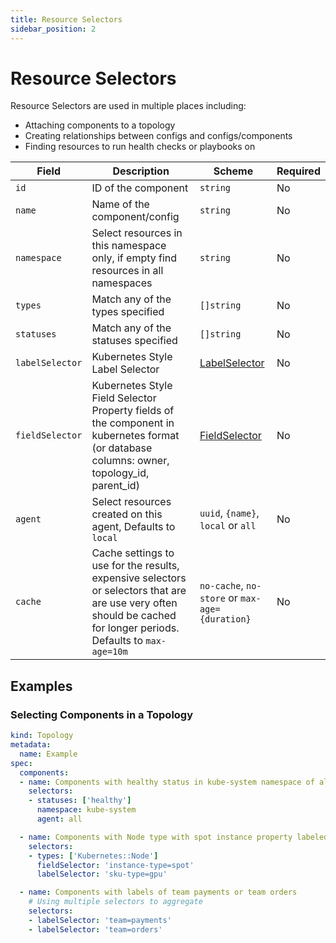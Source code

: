 ```yaml
---
title: Resource Selectors
sidebar_position: 2
---
```


# Resource Selectors

Resource Selectors are used in multiple places including:

* Attaching components to a topology
* Creating relationships between configs and configs/components
* Finding resources to run health checks or playbooks on

| Field         | Description                                                                                          | Scheme                                                                 | Required |
| ------------- | ---------------------------------------------------------------------------------------------------- | ---------------------------------------------------------------------- | -------- |
| `id`          | ID of the component                                                                                  | `string`                                                               | No       |
| `name`        | Name of the component/config                                                                         | `string`                                                               | No       |
| `namespace`   | Select resources in this namespace only, if empty find resources in all namespaces                   | `string`                                                               | No       |
| `types`       | Match any of the types specified                                                                     | `[]string`                                                             | No       |
| `statuses`    | Match any of the statuses specified                                                                  | `[]string`                                                             | No       |
| `labelSelector` | Kubernetes Style Label Selector                                                                    | [LabelSelector](https://kubernetes.io/docs/concepts/overview/working-with-objects/labels/) | No       |
| `fieldSelector` | Kubernetes Style Field Selector Property fields of the component in kubernetes format (or database columns: owner, topology_id, parent_id) | [FieldSelector](https://kubernetes.io/docs/concepts/overview/working-with-objects/field-selectors/) | No       |
| `agent`       | Select resources created on this agent, Defaults to `local`                                          | `uuid`, `{name}`, `local` or `all`                                     | No       |
| `cache`       | Cache settings to use for the results, expensive selectors or selectors that are are use very often should be cached for longer periods. Defaults to `max-age=10m` | `no-cache`, `no-store` or `max-age={duration}`                         | No       |

## Examples

### Selecting Components in a Topology

```yaml title="topology-component-selectors.yaml"
kind: Topology
metadata:
  name: Example
spec:
  components:
  - name: Components with healthy status in kube-system namespace of all agents
    selectors:
    - statuses: ['healthy']
      namespace: kube-system
      agent: all

  - name: Components with Node type with spot instance property labeled with gpu tag
    selectors:
    - types: ['Kubernetes::Node']
      fieldSelector: 'instance-type=spot'
      labelSelector: 'sku-type=gpu'

  - name: Components with labels of team payments or team orders
    # Using multiple selectors to aggregate
    selectors:
    - labelSelector: 'team=payments'
    - labelSelector: 'team=orders'
```
